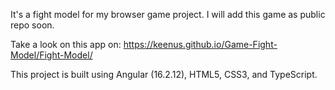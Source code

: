It's a fight model for my browser game project. I will add this game as public repo soon.

Take a look on this app on: https://keenus.github.io/Game-Fight-Model/Fight-Model/

This project is built using Angular (16.2.12), HTML5, CSS3, and TypeScript.
